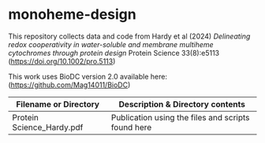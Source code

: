 # monoheme-design
This repository collects data and code from Hardy et al (2024) <i>Delineating redox cooperativity in water-soluble and membrane multiheme cytochromes through protein design</i> Protein Science 33(8):e5113 (https://doi.org/10.1002/pro.5113)

This work uses BioDC version 2.0 available here: (https://github.com/Mag14011/BioDC)

| Filename or Directory | Description & Directory contents |
|-----------------------|-------------|
|Protein Science_Hardy.pdf| Publication using the files and scripts found here|

